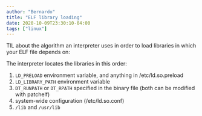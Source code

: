 ```yaml
---
author: "Bernardo"
title: "ELF library loading"
date: 2020-10-09T23:30:10-04:00
tags: ["linux"]
---
```


TIL about the algorithm an interpreter uses in order to load libraries in which
your ELF file depends on:

The interpreter locates the libraries in this order:

1. `LD_PRELOAD` environment variable, and anything in /etc/ld.so.preload
2. `LD_LIBRARY_PATH` environment variable
3. `DT_RUNPATH` or `DT_RPATH` specified in the binary file (both can be modified with patchelf)
4. system-wide configuration (/etc/ld.so.conf)
5. `/lib` and `/usr/lib`
